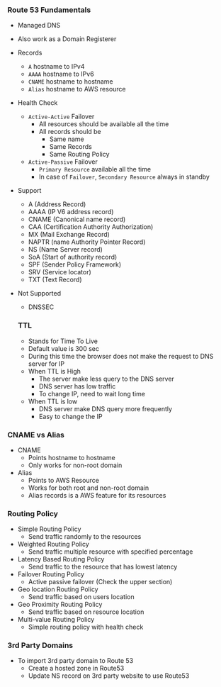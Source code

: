 ### Route 53 Fundamentals

- Managed DNS
- Also work as a Domain Registerer
- Records

  - `A` hostname to IPv4
  - `AAAA` hostname to IPv6
  - `CNAME` hostname to hostname
  - `Alias` hostname to AWS resource

- Health Check
  - `Active-Active` Failover
    - All resources should be available all the time
    - All records should be
      - Same name
      - Same Records
      - Same Routing Policy
  - `Active-Passive` Failover
    - `Primary Resource` available all the time
    - In case of `Failover`, `Secondary Resource` always in standby
- Support
  - A (Address Record)
  - AAAA (IP V6 address record)
  - CNAME (Canonical name record)
  - CAA (Certification Authority Authorization)
  - MX (Mail Exchange Record)
  - NAPTR (name Authority Pointer Record)
  - NS (Name Server record)
  - SoA (Start of authority record)
  - SPF (Sender Policy Framework)
  - SRV (Service locator)
  - TXT (Text Record)
- Not Supported

  - DNSSEC

  ### TTL

  - Stands for Time To Live
  - Default value is 300 sec
  - During this time the browser does not make the request to DNS server for IP
  - When TTL is High
    - The server make less query to the DNS server
    - DNS server has low traffic
    - To change IP, need to wait long time
  - When TTL is low
    - DNS server make DNS query more frequently
    - Easy to change the IP

### CNAME vs Alias

- CNAME
  - Points hostname to hostname
  - Only works for non-root domain
- Alias
  - Points to AWS Resource
  - Works for both root and non-root domain
  - Alias records is a AWS feature for its resources

### Routing Policy

- Simple Routing Policy
  - Send traffic randomly to the resources
- Weighted Routing Policy
  - Send traffic multiple resource with specified percentage
- Latency Based Routing Policy
  - Send traffic to the resource that has lowest latency
- Failover Routing Policy
  - Active passive failover (Check the upper section)
- Geo location Routing Policy
  - Send traffic based on users location
- Geo Proximity Routing Policy
  - Send traffic based on resource location
- Multi-value Routing Policy
  - Simple routing policy with health check

### 3rd Party Domains

- To import 3rd party domain to Route 53
  - Create a hosted zone in Route53
  - Update NS record on 3rd party website to use Route53
